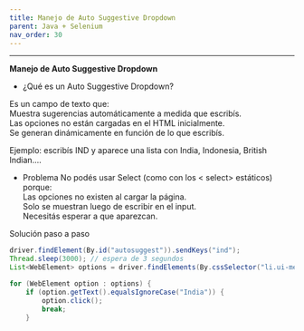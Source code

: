 ```yaml
---
title: Manejo de Auto Suggestive Dropdown
parent: Java + Selenium
nav_order: 30
---
```



************

**Manejo de Auto Suggestive Dropdown**  
- ¿Qué es un Auto Suggestive Dropdown?  

Es un campo de texto que:  
Muestra sugerencias automáticamente a medida que escribís.  
Las opciones no están cargadas en el HTML inicialmente.  
Se generan dinámicamente en función de lo que escribís.  

Ejemplo: escribís IND y aparece una lista con India, Indonesia, British Indian....  

- Problema
No podés usar Select (como con los < select> estáticos) porque:   
Las opciones no existen al cargar la página.  
Solo se muestran luego de escribir en el input.  
Necesitás esperar a que aparezcan.  

Solución paso a paso  

```java
driver.findElement(By.id("autosuggest")).sendKeys("ind");  
Thread.sleep(3000); // espera de 3 segundos  
List<WebElement> options = driver.findElements(By.cssSelector("li.ui-menu-item a"));  

for (WebElement option : options) {
    if (option.getText().equalsIgnoreCase("India")) {
        option.click();
        break;
    }  

```